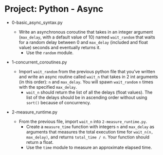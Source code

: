 # Project: Python - Async

*   0-basic_async_syntax.py
    - Write an asynchronous coroutine that takes in an integer argument (`max_delay`, with a default value of 10) named `wait_random` that waits for a random delay between 0 and `max_delay` (included and float value) seconds and eventually returns it.
      - Use the `random` module.

*   1-concurrent_coroutines.py
    - Import `wait_random` from the previous python file that you’ve written and write an async routine called `wait_n` that takes in 2 int arguments (in this order): `n` and `max_delay`. You will spawn `wait_random` `n` times with the specified `max_delay`.
      - `wait_n` should return the list of all the delays (float values). The list of the delays should be in ascending order without using `sort()` because of concurrency.

*   2-measure_runtime.py
    - From the previous file, import `wait_n` into `2-measure_runtime.py`.
      - Create a `measure_time` function with integers `n` and `max_delay` as arguments that measures the total execution time for `wait_n(n, max_delay)`, and returns `total_time / n`. Your function should return a float.
      - Use the `time` module to measure an approximate elapsed time.
